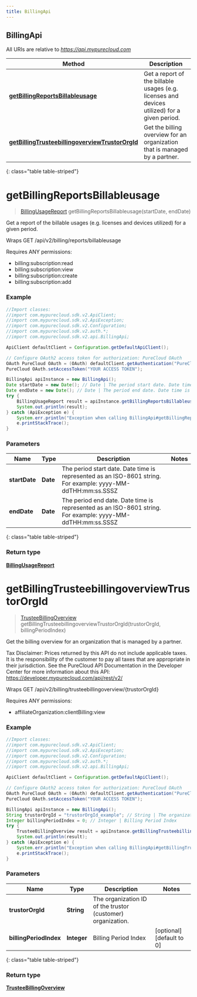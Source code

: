 ```yaml
---
title: BillingApi
---
```

## BillingApi

All URIs are relative to *https://api.mypurecloud.com*

| Method | Description |
| ------------- | ------------- |
| [**getBillingReportsBillableusage**](BillingApi.html#getBillingReportsBillableusage) | Get a report of the billable usages (e.g. licenses and devices utilized) for a given period. |
| [**getBillingTrusteebillingoverviewTrustorOrgId**](BillingApi.html#getBillingTrusteebillingoverviewTrustorOrgId) | Get the billing overview for an organization that is managed by a partner. |
{: class="table table-striped"}

<a name="getBillingReportsBillableusage"></a>

# **getBillingReportsBillableusage**



> [BillingUsageReport](BillingUsageReport.html) getBillingReportsBillableusage(startDate, endDate)

Get a report of the billable usages (e.g. licenses and devices utilized) for a given period.



Wraps GET /api/v2/billing/reports/billableusage  

Requires ANY permissions: 

* billing:subscription:read
* billing:subscription:view
* billing:subscription:create
* billing:subscription:add

### Example

~~~java
//Import classes:
//import com.mypurecloud.sdk.v2.ApiClient;
//import com.mypurecloud.sdk.v2.ApiException;
//import com.mypurecloud.sdk.v2.Configuration;
//import com.mypurecloud.sdk.v2.auth.*;
//import com.mypurecloud.sdk.v2.api.BillingApi;

ApiClient defaultClient = Configuration.getDefaultApiClient();

// Configure OAuth2 access token for authorization: PureCloud OAuth
OAuth PureCloud OAuth = (OAuth) defaultClient.getAuthentication("PureCloud OAuth");
PureCloud OAuth.setAccessToken("YOUR ACCESS TOKEN");

BillingApi apiInstance = new BillingApi();
Date startDate = new Date(); // Date | The period start date. Date time is represented as an ISO-8601 string. For example: yyyy-MM-ddTHH:mm:ss.SSSZ
Date endDate = new Date(); // Date | The period end date. Date time is represented as an ISO-8601 string. For example: yyyy-MM-ddTHH:mm:ss.SSSZ
try {
    BillingUsageReport result = apiInstance.getBillingReportsBillableusage(startDate, endDate);
    System.out.println(result);
} catch (ApiException e) {
    System.err.println("Exception when calling BillingApi#getBillingReportsBillableusage");
    e.printStackTrace();
}
~~~

### Parameters


| Name | Type | Description  | Notes |
| ------------- | ------------- | ------------- | ------------- |
| **startDate** | **Date**| The period start date. Date time is represented as an ISO-8601 string. For example: yyyy-MM-ddTHH:mm:ss.SSSZ | |
| **endDate** | **Date**| The period end date. Date time is represented as an ISO-8601 string. For example: yyyy-MM-ddTHH:mm:ss.SSSZ | |
{: class="table table-striped"}

### Return type

[**BillingUsageReport**](BillingUsageReport.html)

<a name="getBillingTrusteebillingoverviewTrustorOrgId"></a>

# **getBillingTrusteebillingoverviewTrustorOrgId**



> [TrusteeBillingOverview](TrusteeBillingOverview.html) getBillingTrusteebillingoverviewTrustorOrgId(trustorOrgId, billingPeriodIndex)

Get the billing overview for an organization that is managed by a partner.

Tax Disclaimer: Prices returned by this API do not include applicable taxes. It is the responsibility of the customer to pay all taxes that are appropriate in their jurisdiction. See the PureCloud API Documentation in the Developer Center for more information about this API: https://developer.mypurecloud.com/api/rest/v2/

Wraps GET /api/v2/billing/trusteebillingoverview/{trustorOrgId}  

Requires ANY permissions: 

* affiliateOrganization:clientBilling:view

### Example

~~~java
//Import classes:
//import com.mypurecloud.sdk.v2.ApiClient;
//import com.mypurecloud.sdk.v2.ApiException;
//import com.mypurecloud.sdk.v2.Configuration;
//import com.mypurecloud.sdk.v2.auth.*;
//import com.mypurecloud.sdk.v2.api.BillingApi;

ApiClient defaultClient = Configuration.getDefaultApiClient();

// Configure OAuth2 access token for authorization: PureCloud OAuth
OAuth PureCloud OAuth = (OAuth) defaultClient.getAuthentication("PureCloud OAuth");
PureCloud OAuth.setAccessToken("YOUR ACCESS TOKEN");

BillingApi apiInstance = new BillingApi();
String trustorOrgId = "trustorOrgId_example"; // String | The organization ID of the trustor (customer) organization.
Integer billingPeriodIndex = 0; // Integer | Billing Period Index
try {
    TrusteeBillingOverview result = apiInstance.getBillingTrusteebillingoverviewTrustorOrgId(trustorOrgId, billingPeriodIndex);
    System.out.println(result);
} catch (ApiException e) {
    System.err.println("Exception when calling BillingApi#getBillingTrusteebillingoverviewTrustorOrgId");
    e.printStackTrace();
}
~~~

### Parameters


| Name | Type | Description  | Notes |
| ------------- | ------------- | ------------- | ------------- |
| **trustorOrgId** | **String**| The organization ID of the trustor (customer) organization. | |
| **billingPeriodIndex** | **Integer**| Billing Period Index | [optional] [default to 0] |
{: class="table table-striped"}

### Return type

[**TrusteeBillingOverview**](TrusteeBillingOverview.html)

